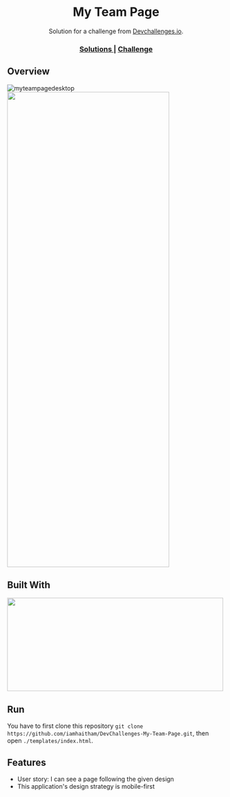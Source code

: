 <h1 align="center">My Team Page</h1>

<div align="center">
   Solution for a challenge from  <a href="http://devchallenges.io" target="_blank">Devchallenges.io</a>.
</div>

<div align="center">
  <h3>
    <a href="https://devchallenges.io/paths/responsive-web-developer/solutions">
      Solutions
    </a>
    <span> | </span>
    <a href="https://devchallenges.io/challenges/hhmesazsqgKXrTkYkt0U">
      Challenge
    </a>
  </h3>
</div>

## Overview
![myteampagedesktop](https://user-images.githubusercontent.com/81507185/173191796-f95d359a-51b5-4580-97d3-79b499dd1168.png)
<img src="https://user-images.githubusercontent.com/81507185/173191784-83d16b16-21ff-475b-9307-0cc88fbdcb14.png" width="375" height="1100" style="margin-left:auto;margin-right:auto"/>

## Built With
<img src="https://user-images.githubusercontent.com/81507185/173192197-fe082a1a-5cdd-450f-a6c9-232024531515.png" width="500" height="216">

## Run
You have to first clone this repository ```git clone https://github.com/iamhaitham/DevChallenges-My-Team-Page.git```, then open ``` ./templates/index.html ```.

## Features
- User story: I can see a page following the given design
- This application's design strategy is mobile-first 
